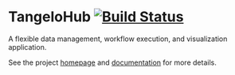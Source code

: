 TangeloHub [![Build Status](https://travis-ci.org/Kitware/flow.png?branch=master)](https://travis-ci.org/Kitware/tangelohub)
===========

A flexible data management, workflow execution, and visualization application.

See the project [homepage](http://www.tangelohub.org/tangelohub/) and
[documentation](http://tangelohub.readthedocs.org) for more details.
